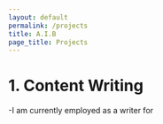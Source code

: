 ```yaml
---
layout: default
permalink: /projects
title: A.I.B
page_title: Projects
---
```


# 1. Content Writing
-I am currently employed as a writer for 
